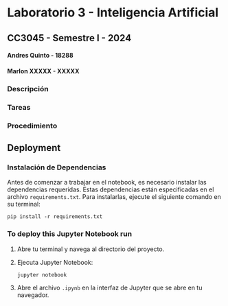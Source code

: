 # Laboratorio 3 - Inteligencia Artificial
## CC3045 - Semestre I - 2024
#### Andres Quinto - 18288
#### Marlon XXXXX - XXXXX

### Descripción


### Tareas


### Procedimiento


## Deployment

### Instalación de Dependencias
Antes de comenzar a trabajar en el notebook, es necesario instalar las dependencias requeridas. Estas dependencias están especificadas en el archivo `requirements.txt`. Para instalarlas, ejecute el siguiente comando en su terminal:

```
pip install -r requirements.txt
```

### To deploy this Jupyter Notebook run
1. Abre tu terminal y navega al directorio del proyecto.
2. Ejecuta Jupyter Notebook:

   ```
   jupyter notebook
   ```
3. Abre el archivo `.ipynb` en la interfaz de Jupyter que se abre en tu navegador.

